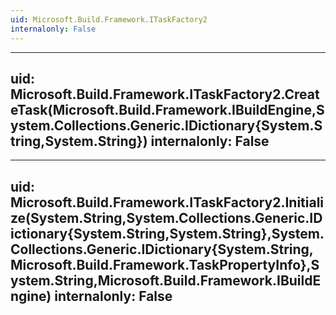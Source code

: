 ```yaml
---
uid: Microsoft.Build.Framework.ITaskFactory2
internalonly: False
---
```


---
uid: Microsoft.Build.Framework.ITaskFactory2.CreateTask(Microsoft.Build.Framework.IBuildEngine,System.Collections.Generic.IDictionary{System.String,System.String})
internalonly: False
---

---
uid: Microsoft.Build.Framework.ITaskFactory2.Initialize(System.String,System.Collections.Generic.IDictionary{System.String,System.String},System.Collections.Generic.IDictionary{System.String,Microsoft.Build.Framework.TaskPropertyInfo},System.String,Microsoft.Build.Framework.IBuildEngine)
internalonly: False
---
